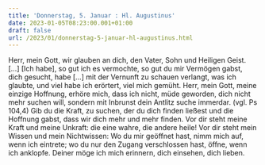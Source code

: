 ```yaml
---
title: 'Donnerstag, 5. Januar : Hl. Augustinus'
date: 2023-01-05T08:23:00.001+01:00
draft: false
url: /2023/01/donnerstag-5-januar-hl-augustinus.html
---
```


Herr, mein Gott, wir glauben an dich, den Vater, Sohn und Heiligen Geist. \[…\] \[Ich habe\], so gut ich es vermochte, so gut du mir Vermögen gabst, dich gesucht, habe \[…\] mit der Vernunft zu schauen verlangt, was ich glaubte, und viel habe ich erörtert, viel mich gemüht. Herr, mein Gott, meine einzige Hoffnung, erhöre mich, dass ich nicht, müde geworden, dich nicht mehr suchen will, sondern mit Inbrunst dein Antlitz suche immerdar. (vgl. Ps 104,4) Gib du die Kraft, zu suchen, der du dich finden ließest und die Hoffnung gabst, dass wir dich mehr und mehr finden. Vor dir steht meine Kraft und meine Unkraft: die eine wahre, die andere heile! Vor dir steht mein Wissen und mein Nichtwissen: Wo du mir geöffnet hast, nimm mich auf, wenn ich eintrete; wo du nur den Zugang verschlossen hast, öffne, wenn ich anklopfe. Deiner möge ich mich erinnern, dich einsehen, dich lieben.